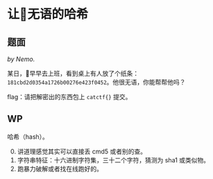 # 让🐻无语的哈希

## 题面

*by Nemo.*

某日，🐻早早去上班，看到桌上有人放了个纸条：`181cbd2d0354a1726b00276e423f0452`。他很无语，你能帮帮他吗？

flag：请把解密出的东西包上  `catctf{}` 提交。

## WP

哈希（hash）。

0. 讲道理感觉其实可以直接丢 cmd5 或者别的查。
1. 字符串特征：十六进制字符集，三十二个字符，猜测为 sha1 或类似物。
2. 跑暴力破解或者找在线跑好的。
